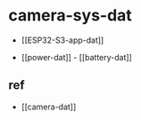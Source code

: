 
# camera-sys-dat


- [[ESP32-S3-app-dat]]

- [[power-dat]] - [[battery-dat]]


## ref 

- [[camera-dat]]
